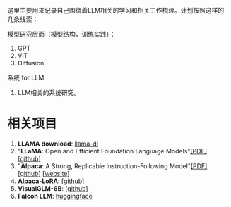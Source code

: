 这里主要用来记录自己围绕着LLM相关的学习和相关工作梳理。计划按照这样的几条线索：

模型研究层面（模型结构，训练实践）：
1. GPT
2. ViT
3. Diffusion

系统 for LLM
1. LLM相关的系统研究。


# 相关项目

1. **LLAMA download**: [llama-dl](https://github.com/shawwn/llama-dl)
1. "**LLaMA**: Open and Efficient Foundation Language Models"[[PDF]](https://arxiv.org/abs/2302.13971v1) [[github]](https://github.com/facebookresearch/llama)
1. "**Alpaca**: A Strong, Replicable Instruction-Following Model"[[PDF]](https://arxiv.org/pdf/2303.16199.pdf) [[github]](https://github.com/replicate/cog_stanford_alpaca) [[website]](https://crfm.stanford.edu/2023/03/13/alpaca.html)
1. **Alpaca-LoRA**: [[github]](https://github.com/tloen/alpaca-lora#-alpaca-lora)
1. **VisualGLM-6B**: [[github]](https://github.com/THUDM/VisualGLM-6B)
1. **Falcon LLM**: [huggingface](https://huggingface.co/tiiuae)